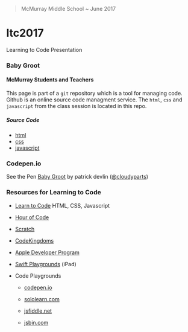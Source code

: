> McMurray Middle School ~ June 2017



# ltc2017

Learning to Code Presentation



### Baby Groot

#### McMurray Students and Teachers

This page is part of a `git` repository which is a tool for managing code.  Github is an online source code managment service. The `html`, `css` and `javascript` from the class session is located in this repo.



##### Source Code

- [html](src/index.html)
- [css](src/style.css)
- [javascript](src/code.js)



### Codepen.io

See the Pen [Baby Groot](https://codepen.io/cloudyparts/pen/BZyMzL/) by patrick devlin ([@cloudyparts](https://codepen.io/cloudyparts))



### Resources for Learning to Code

- [Learn to Code](https://github.com/ashleymcnamara/learn_to_code#html-css-and-javascript) HTML, CSS, Javascript

- [Hour of Code](https://hourofcode.com/us)

- [Scratch](https://scratch.mit.edu/)

- [CodeKingdoms](https://codekingdoms.com/)

- [Apple Developer Program](https://developer.apple.com/programs/)

- [Swift Playgrounds](https://developer.apple.com/swift/playgrounds/) (iPad)

- Code Playgrounds

  - [codepen.io](codepen.io)

  - [sololearn.com](https://code.sololearn.com/#html)

  - [jsfiddle.net](https://jsfiddle.net/)

  - [jsbin.com](http://jsbin.com/?html,output)

    ​

